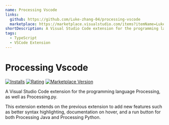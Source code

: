 ```yaml
---
name: Processing Vscode
links:
  github: https://github.com/Luke-zhang-04/processing-vscode
  marketplace: https://marketplace.visualstudio.com/items?itemName=Luke-zhang-04.processing-vscode
shortDescription: A Visual Studio Code extension for the programming language Processing
tags:
  - TypeScript
  - VSCode Extension
---
```


# Processing Vscode

[![Installs](https://vsmarketplacebadge.apphb.com/installs-short/Luke-zhang-04.processing-vscode.svg?style=flat-square)](https://marketplace.visualstudio.com/items?itemName=Luke-zhang-04.processing-vscode)
[![Rating](https://vsmarketplacebadge.apphb.com/rating-star/Luke-zhang-04.processing-vscode.svg?style=flat-square)](https://marketplace.visualstudio.com/items?itemName=Luke-zhang-04.processing-vscode)
[![Marketplace Version](https://vsmarketplacebadge.apphb.com/version/Luke-zhang-04.processing-vscode.svg?style=flat-square&logo=visual-studio-code&logoColor=007ACC&color=007ACC&labelColor=083254)](https://marketplace.visualstudio.com/items?itemName=Luke-zhang-04.processing-vscode)

A Visual Studio Code extension for the programming language Processing, as well as Processing.py.

This extension extends on the previous extension to add new features such as better syntax highlighting, documentation on hover, and a run button for both Processing Java and Processing Python.
